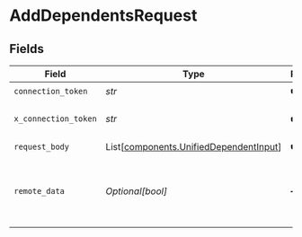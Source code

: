 # AddDependentsRequest


## Fields

| Field                                                                                      | Type                                                                                       | Required                                                                                   | Description                                                                                |
| ------------------------------------------------------------------------------------------ | ------------------------------------------------------------------------------------------ | ------------------------------------------------------------------------------------------ | ------------------------------------------------------------------------------------------ |
| `connection_token`                                                                         | *str*                                                                                      | :heavy_check_mark:                                                                         | N/A                                                                                        |
| `x_connection_token`                                                                       | *str*                                                                                      | :heavy_check_mark:                                                                         | The connection token                                                                       |
| `request_body`                                                                             | List[[components.UnifiedDependentInput](../../models/components/unifieddependentinput.md)] | :heavy_check_mark:                                                                         | N/A                                                                                        |
| `remote_data`                                                                              | *Optional[bool]*                                                                           | :heavy_minus_sign:                                                                         | Set to true to include data from the original Hris software.                               |
